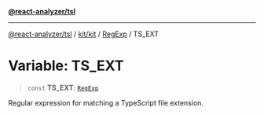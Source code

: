 [**@react-analyzer/tsl**](../../../../../README.md)

***

[@react-analyzer/tsl](../../../../../README.md) / [kit/kit](../../../README.md) / [RegExp](../README.md) / TS\_EXT

# Variable: TS\_EXT

> `const` **TS\_EXT**: [`RegExp`](https://developer.mozilla.org/docs/Web/JavaScript/Reference/Global_Objects/RegExp)

Regular expression for matching a TypeScript file extension.
